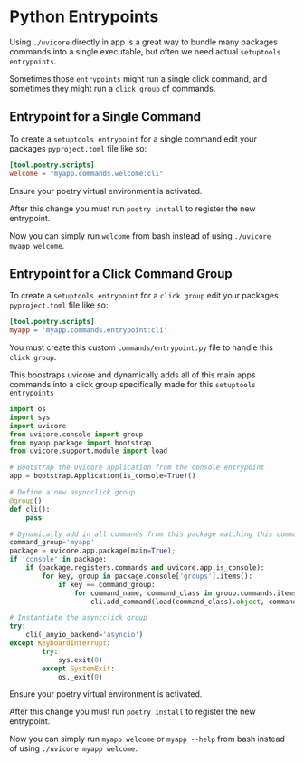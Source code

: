 # Python Entrypoints

Using `./uvicore` directly in app is a great way to bundle many packages commands into a single executable, but often we need actual `setuptools entrypoints`.

Sometimes those `entrypoints` might run a single click command, and sometimes they might run a `click group` of commands.


## Entrypoint for a Single Command

To create a `setuptools entrypoint` for a single command edit your packages `pyproject.toml` file like so:
```toml
[tool.poetry.scripts]
welcome = "myapp.commands.welcome:cli"
```

Ensure your poetry virtual environment is activated.

After this change you must run `poetry install` to register the new entrypoint.

Now you can simply run `welcome` from bash instead of using `./uvicore myapp welcome`.



## Entrypoint for a Click Command Group

To create a `setuptools entrypoint` for a `click group` edit your packages `pyproject.toml` file like so:
```toml
[tool.poetry.scripts]
myapp = 'myapp.commands.entrypoint:cli'
```

You must create this custom `commands/entrypoint.py` file to handle this `click group`.

This boostraps uvicore and dynamically adds all of this main apps commands into a click group
specifically made for this `setuptools entrypoints`


```python
import os
import sys
import uvicore
from uvicore.console import group
from myapp.package import bootstrap
from uvicore.support.module import load

# Bootstrap the Uvicore application from the console entrypoint
app = bootstrap.Application(is_console=True)()

# Define a new asyncclick group
@group()
def cli():
    pass

# Dynamically add in all commands from this package matching this command_group
command_group='myapp'
package = uvicore.app.package(main=True);
if 'console' in package:
    if (package.registers.commands and uvicore.app.is_console):
        for key, group in package.console['groups'].items():
            if key == command_group:
                for command_name, command_class in group.commands.items():
                    cli.add_command(load(command_class).object, command_name)

# Instantiate the asyncclick group
try:
    cli(_anyio_backend='asyncio')
except KeyboardInterrupt:
        try:
            sys.exit(0)
        except SystemExit:
            os._exit(0)
```

Ensure your poetry virtual environment is activated.

After this change you must run `poetry install` to register the new entrypoint.

Now you can simply run `myapp welcome` or `myapp --help` from bash instead of using `./uvicore myapp welcome`.
